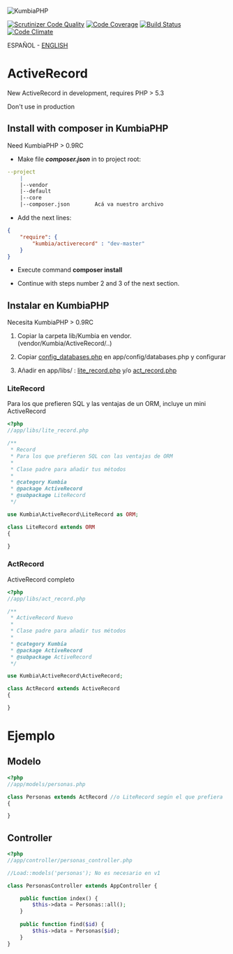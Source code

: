 ![KumbiaPHP](http://proto.kumbiaphp.com/img/kumbiaphp.png)

[![Scrutinizer Code Quality](https://scrutinizer-ci.com/g/KumbiaPHP/ActiveRecord/badges/quality-score.png?s=f7230602070a9e9605d46544197bcdac46166612)](https://scrutinizer-ci.com/g/KumbiaPHP/ActiveRecord/)
[![Code Coverage](https://scrutinizer-ci.com/g/KumbiaPHP/ActiveRecord/badges/coverage.png?s=58997633701e84050c0ebd5334f3eb1bb8b7ad42)](https://scrutinizer-ci.com/g/KumbiaPHP/ActiveRecord/)
[![Build Status](https://travis-ci.org/KumbiaPHP/ActiveRecord.png?branch=master)](https://travis-ci.org/KumbiaPHP/ActiveRecord)
[![Code Climate](https://codeclimate.com/github/KumbiaPHP/ActiveRecord/badges/gpa.svg)](https://codeclimate.com/github/KumbiaPHP/ActiveRecord)

ESPAÑOL - [ENGLISH](/README.en.md)

# ActiveRecord

New ActiveRecord in development, requires PHP > 5.3

Don't use in production

## Install with composer in KumbiaPHP

Need KumbiaPHP > 0.9RC

* Make file ***composer.json*** in to project root:

```yml
--project  
    |  
    |--vendor  
    |--default  
    |--core  
    |--composer.json        Acá va nuestro archivo  
```

* Add the next lines:

```json
{
    "require": {
        "kumbia/activerecord" : "dev-master"
    }
}
```

* Execute command **composer install**

* Continue with steps number 2 and 3 of the next section.

## Instalar en KumbiaPHP

Necesita KumbiaPHP > 0.9RC

1. Copiar la carpeta lib/Kumbia en vendor.  (vendor/Kumbia/ActiveRecord/..)

2. Copiar [config_databases.php](/config_databases.php) en app/config/databases.php y configurar

3. Añadir en app/libs/ : [lite_record.php](#LiteRecord) y/o [act_record.php](#ActRecord)


### LiteRecord

Para los que prefieren SQL y las ventajas de un ORM, incluye un mini ActiveRecord

```php
<?php
//app/libs/lite_record.php

/**
 * Record 
 * Para los que prefieren SQL con las ventajas de ORM
 *
 * Clase padre para añadir tus métodos
 *
 * @category Kumbia
 * @package ActiveRecord
 * @subpackage LiteRecord
 */

use Kumbia\ActiveRecord\LiteRecord as ORM;

class LiteRecord extends ORM
{

}
```

### ActRecord


ActiveRecord completo

```php
<?php
//app/libs/act_record.php

/**
 * ActiveRecord Nuevo
 *
 * Clase padre para añadir tus métodos
 *
 * @category Kumbia
 * @package ActiveRecord
 * @subpackage ActiveRecord
 */

use Kumbia\ActiveRecord\ActiveRecord;

class ActRecord extends ActiveRecord
{

}
```

# Ejemplo

## Modelo

```php
<?php
//app/models/personas.php

class Personas extends ActRecord //o LiteRecord según el que prefiera
{

}
```

## Controller

```php
<?php
//app/controller/personas_controller.php

//Load::models('personas'); No es necesario en v1

class PersonasController extends AppController {

    public function index() {
        $this->data = Personas::all();
    }
    
    public function find($id) {
        $this->data = Personas($id);
    }
}
```
